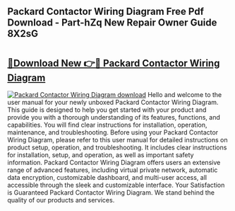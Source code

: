 ## Packard Contactor Wiring Diagram Free Pdf Download - Part-hZq New Repair Owner Guide 8X2sG

# <h2><a href="http://dfn6x1.blite.top/?on=Packard+Contactor+Wiring+Diagram">🔗Download New 👉🔴 Packard Contactor Wiring Diagram</a></h2>

[![Packard Contactor Wiring Diagram download](https://i.imgur.com/lujVjoI.png)](http://dfn6x1.blite.top/?on=Packard+Contactor+Wiring+Diagram)
Hello and welcome to the user manual for your newly unboxed Packard Contactor Wiring Diagram. This guide is designed to help you get started with your product and provide you with a thorough understanding of its features, functions, and capabilities. You will find clear instructions for installation, operation, maintenance, and troubleshooting. Before using your Packard Contactor Wiring Diagram, please refer to this user manual for detailed instructions on product setup, operation, and troubleshooting. It includes clear instructions for installation, setup, and operation, as well as important safety information. Packard Contactor Wiring Diagram offers users an extensive range of advanced features, including virtual private network, automatic data encryption, customizable dashboard, and multi-user access, all accessible through the sleek and customizable interface. Your Satisfaction is Guaranteed Packard Contactor Wiring Diagram. We stand behind the quality of our products and services.
